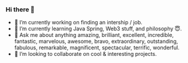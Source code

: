 ### Hi there 👋

- 🔭 I’m currently working on finding an intership / job.
- 🌱 I’m currently learning Java Spring, Web3 stuff, and philosophy :innocent:.
- 💬 Ask me about anything amazing, brilliant, excellent, incredible, fantastic, marvelous, awesome, bravo, extraordinary, outstanding, fabulous, remarkable, magnificent, spectacular, terrific, wonderful. 
- 👯 I’m looking to collaborate on cool & interesting projects.
